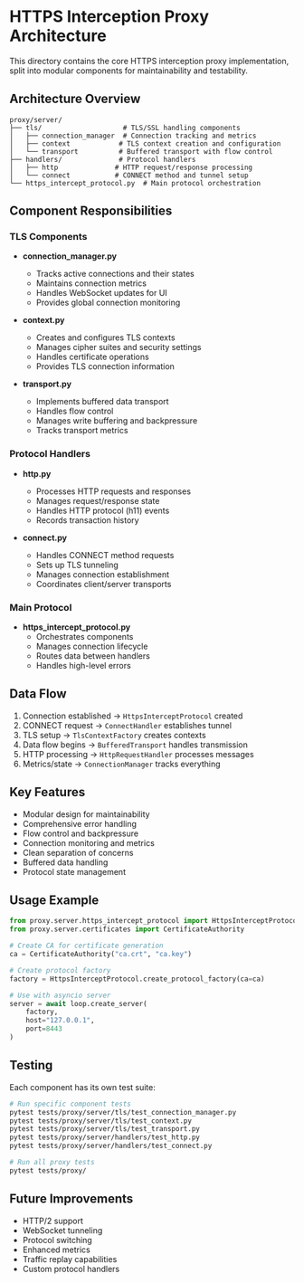 # HTTPS Interception Proxy Architecture

This directory contains the core HTTPS interception proxy implementation, split into modular components for maintainability and testability.

## Architecture Overview

```
proxy/server/
├── tls/                    # TLS/SSL handling components
│   ├── connection_manager  # Connection tracking and metrics
│   ├── context            # TLS context creation and configuration
│   └── transport          # Buffered transport with flow control
├── handlers/              # Protocol handlers
│   ├── http              # HTTP request/response processing
│   └── connect           # CONNECT method and tunnel setup
└── https_intercept_protocol.py  # Main protocol orchestration
```

## Component Responsibilities

### TLS Components

- **connection_manager.py**
  - Tracks active connections and their states
  - Maintains connection metrics
  - Handles WebSocket updates for UI
  - Provides global connection monitoring

- **context.py**
  - Creates and configures TLS contexts
  - Manages cipher suites and security settings
  - Handles certificate operations
  - Provides TLS connection information

- **transport.py**
  - Implements buffered data transport
  - Handles flow control
  - Manages write buffering and backpressure
  - Tracks transport metrics

### Protocol Handlers

- **http.py**
  - Processes HTTP requests and responses
  - Manages request/response state
  - Handles HTTP protocol (h11) events
  - Records transaction history

- **connect.py**
  - Handles CONNECT method requests
  - Sets up TLS tunneling
  - Manages connection establishment
  - Coordinates client/server transports

### Main Protocol

- **https_intercept_protocol.py**
  - Orchestrates components
  - Manages connection lifecycle
  - Routes data between handlers
  - Handles high-level errors

## Data Flow

1. Connection established → `HttpsInterceptProtocol` created
2. CONNECT request → `ConnectHandler` establishes tunnel
3. TLS setup → `TlsContextFactory` creates contexts
4. Data flow begins → `BufferedTransport` handles transmission
5. HTTP processing → `HttpRequestHandler` processes messages
6. Metrics/state → `ConnectionManager` tracks everything

## Key Features

- Modular design for maintainability
- Comprehensive error handling
- Flow control and backpressure
- Connection monitoring and metrics
- Clean separation of concerns
- Buffered data handling
- Protocol state management

## Usage Example

```python
from proxy.server.https_intercept_protocol import HttpsInterceptProtocol
from proxy.server.certificates import CertificateAuthority

# Create CA for certificate generation
ca = CertificateAuthority("ca.crt", "ca.key")

# Create protocol factory
factory = HttpsInterceptProtocol.create_protocol_factory(ca=ca)

# Use with asyncio server
server = await loop.create_server(
    factory,
    host="127.0.0.1",
    port=8443
)
```

## Testing

Each component has its own test suite:

```bash
# Run specific component tests
pytest tests/proxy/server/tls/test_connection_manager.py
pytest tests/proxy/server/tls/test_context.py
pytest tests/proxy/server/tls/test_transport.py
pytest tests/proxy/server/handlers/test_http.py
pytest tests/proxy/server/handlers/test_connect.py

# Run all proxy tests
pytest tests/proxy/
```

## Future Improvements

- HTTP/2 support
- WebSocket tunneling
- Protocol switching
- Enhanced metrics
- Traffic replay capabilities
- Custom protocol handlers
